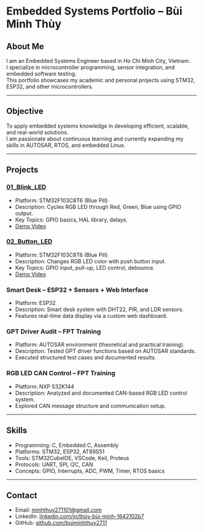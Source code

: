 # Embedded Systems Portfolio – Bùi Minh Thùy

## About Me
I am an Embedded Systems Engineer based in Ho Chi Minh City, Vietnam.  
I specialize in microcontroller programming, sensor integration, and embedded software testing.  
This portfolio showcases my academic and personal projects using STM32, ESP32, and other microcontrollers.

---

## Objective
To apply embedded systems knowledge in developing efficient, scalable, and real-world solutions.  
I am passionate about continuous learning and currently expanding my skills in AUTOSAR, RTOS, and embedded Linux.

---

## Projects

### [01_Blink_LED](01_Blink_LED/README.md)
- Platform: STM32F103C8T6 (Blue Pill)  
- Description: Cycles RGB LED through Red, Green, Blue using GPIO output.  
- Key Topics: GPIO basics, HAL library, delays.  
- [Demo Video](https://youtube.com/shorts/wllODI0WoEs)  

### [02_Button_LED](02_Button_LED/README.md)
- Platform: STM32F103C8T6 (Blue Pill)  
- Description: Changes RGB LED color with push button input.  
- Key Topics: GPIO input, pull-up, LED control, debounce.  
- [Demo Video](https://youtube.com/shorts/Nwj16jEZGUA)  

### Smart Desk – ESP32 + Sensors + Web Interface
- Platform: ESP32  
- Description: Smart desk system with DHT22, PIR, and LDR sensors.  
- Features real-time data display via a custom web dashboard.  

### GPT Driver Audit – FPT Training
- Platform: AUTOSAR environment (theoretical and practical training).  
- Description: Tested GPT driver functions based on AUTOSAR standards.  
- Executed structured test cases and documented results.  

### RGB LED CAN Control – FPT Training
- Platform: NXP S32K144  
- Description: Analyzed and documented CAN-based RGB LED control system.  
- Explored CAN message structure and communication setup.  

---

## Skills
- Programming: C, Embedded C, Assembly  
- Platforms: STM32, ESP32, AT89S51  
- Tools: STM32CubeIDE, VSCode, Keil, Proteus  
- Protocols: UART, SPI, I2C, CAN  
- Concepts: GPIO, Interrupts, ADC, PWM, Timer, RTOS basics  

---

## Contact
- Email: minhthuy271101@gmail.com  
- LinkedIn: [linkedin.com/in/thùy-bùi-minh-1642102b7](https://www.linkedin.com/in/thùy-bùi-minh-1642102b7)  
- GitHub: [github.com/buiminhthuy2711](https://github.com/buiminhthuy2711)  
